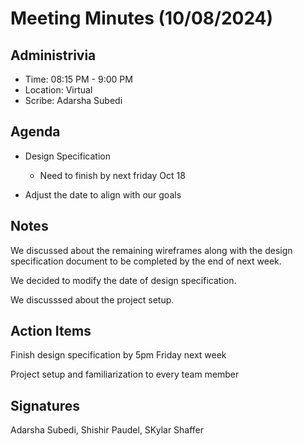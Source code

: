 # Meeting Minutes (10/08/2024)

## Administrivia
<!-- The scribe is the person taking the _notes_. This is encouraged to be a single person to reduce problems. -->
* Time: 08:15 PM - 9:00 PM
* Location: Virtual
* Scribe: Adarsha Subedi

## Agenda
* Design Specification
  * Need to finish by next friday Oct 18

* Adjust the date to align with our goals

## Notes
We discussed about the remaining wireframes along with the design specification document to be completed by the end of next week.

We decided to modify the date of design specification.

We discusssed about the project setup.

## Action Items
Finish design specification by 5pm Friday next week

Project setup and familiarization to every team member

## Signatures
<!-- Add signatures on 10/11/2024 -->
Adarsha Subedi, Shishir Paudel, SKylar Shaffer
